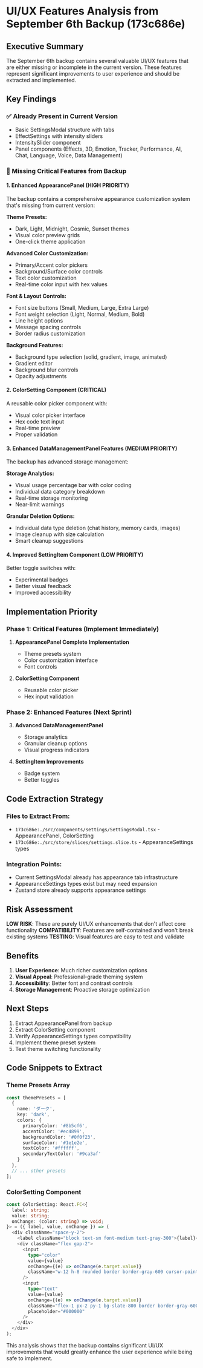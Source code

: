 # UI/UX Features Analysis from September 6th Backup (173c686e)

## Executive Summary

The September 6th backup contains several valuable UI/UX features that are either missing or incomplete in the current version. These features represent significant improvements to user experience and should be extracted and implemented.

## Key Findings

### ✅ Already Present in Current Version
- Basic SettingsModal structure with tabs
- EffectSettings with intensity sliders
- IntensitySlider component
- Panel components (Effects, 3D, Emotion, Tracker, Performance, AI, Chat, Language, Voice, Data Management)

### 🔴 Missing Critical Features from Backup

#### 1. **Enhanced AppearancePanel** (HIGH PRIORITY)
The backup contains a comprehensive appearance customization system that's missing from current version:

**Theme Presets:**
- Dark, Light, Midnight, Cosmic, Sunset themes
- Visual color preview grids
- One-click theme application

**Advanced Color Customization:**
- Primary/Accent color pickers
- Background/Surface color controls
- Text color customization
- Real-time color input with hex values

**Font & Layout Controls:**
- Font size buttons (Small, Medium, Large, Extra Large)
- Font weight selection (Light, Normal, Medium, Bold)
- Line height options
- Message spacing controls
- Border radius customization

**Background Features:**
- Background type selection (solid, gradient, image, animated)
- Gradient editor
- Background blur controls
- Opacity adjustments

#### 2. **ColorSetting Component** (CRITICAL)
A reusable color picker component with:
- Visual color picker interface
- Hex code text input
- Real-time preview
- Proper validation

#### 3. **Enhanced DataManagementPanel Features** (MEDIUM PRIORITY)
The backup has advanced storage management:

**Storage Analytics:**
- Visual usage percentage bar with color coding
- Individual data category breakdown
- Real-time storage monitoring
- Near-limit warnings

**Granular Deletion Options:**
- Individual data type deletion (chat history, memory cards, images)
- Image cleanup with size calculation
- Smart cleanup suggestions

#### 4. **Improved SettingItem Component** (LOW PRIORITY)
Better toggle switches with:
- Experimental badges
- Better visual feedback
- Improved accessibility

## Implementation Priority

### Phase 1: Critical Features (Implement Immediately)
1. **AppearancePanel Complete Implementation**
   - Theme presets system
   - Color customization interface
   - Font controls

2. **ColorSetting Component**
   - Reusable color picker
   - Hex input validation

### Phase 2: Enhanced Features (Next Sprint)
3. **Advanced DataManagementPanel**
   - Storage analytics
   - Granular cleanup options
   - Visual progress indicators

4. **SettingItem Improvements**
   - Badge system
   - Better toggles

## Code Extraction Strategy

### Files to Extract From:
- `173c686e:./src/components/settings/SettingsModal.tsx` - AppearancePanel, ColorSetting
- `173c686e:./src/store/slices/settings.slice.ts` - AppearanceSettings types

### Integration Points:
- Current SettingsModal already has appearance tab infrastructure
- AppearanceSettings types exist but may need expansion
- Zustand store already supports appearance settings

## Risk Assessment

**LOW RISK**: These are purely UI/UX enhancements that don't affect core functionality
**COMPATIBILITY**: Features are self-contained and won't break existing systems
**TESTING**: Visual features are easy to test and validate

## Benefits

1. **User Experience**: Much richer customization options
2. **Visual Appeal**: Professional-grade theming system
3. **Accessibility**: Better font and contrast controls
4. **Storage Management**: Proactive storage optimization

## Next Steps

1. Extract AppearancePanel from backup
2. Extract ColorSetting component
3. Verify AppearanceSettings types compatibility
4. Implement theme preset system
5. Test theme switching functionality

## Code Snippets to Extract

### Theme Presets Array
```typescript
const themePresets = [
  {
    name: 'ダーク',
    key: 'dark',
    colors: {
      primaryColor: '#8b5cf6',
      accentColor: '#ec4899',
      backgroundColor: '#0f0f23',
      surfaceColor: '#1e1e2e',
      textColor: '#ffffff',
      secondaryTextColor: '#9ca3af'
    }
  },
  // ... other presets
];
```

### ColorSetting Component
```typescript
const ColorSetting: React.FC<{
  label: string;
  value: string;
  onChange: (color: string) => void;
}> = ({ label, value, onChange }) => (
  <div className="space-y-2">
    <label className="block text-sm font-medium text-gray-300">{label}</label>
    <div className="flex gap-2">
      <input
        type="color"
        value={value}
        onChange={(e) => onChange(e.target.value)}
        className="w-12 h-8 rounded border border-gray-600 cursor-pointer"
      />
      <input
        type="text"
        value={value}
        onChange={(e) => onChange(e.target.value)}
        className="flex-1 px-2 py-1 bg-slate-800 border border-gray-600 rounded text-white text-sm focus:outline-none focus:border-purple-500"
        placeholder="#000000"
      />
    </div>
  </div>
);
```

This analysis shows that the backup contains significant UI/UX improvements that would greatly enhance the user experience while being safe to implement.